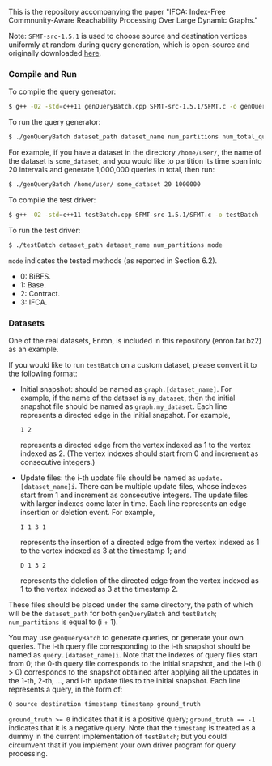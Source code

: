 This is the repository accompanying the paper "IFCA: Index-Free Commnunity-Aware Reachability Processing Over Large Dynamic Graphs."

Note: `SFMT-src-1.5.1` is used to choose source and destination vertices uniformly at random during query generation, which is open-source and originally downloaded [here](http://www.math.sci.hiroshima-u.ac.jp/m-mat/MT/SFMT/).

### Compile and Run

To compile the query generator:

```bash
$ g++ -O2 -std=c++11 genQueryBatch.cpp SFMT-src-1.5.1/SFMT.c -o genQueryBatch
```

To run the query generator:

```bash
$ ./genQueryBatch dataset_path dataset_name num_partitions num_total_query
```

For example, if you have a dataset in the directory `/home/user/`, the name of the dataset is `some_dataset`, and you would like to partition its time span into 20 intervals and generate 1,000,000 queries in total, then run:

```bash
$ ./genQueryBatch /home/user/ some_dataset 20 1000000
```

To compile the test driver:

```bash
$ g++ -O2 -std=c++11 testBatch.cpp SFMT-src-1.5.1/SFMT.c -o testBatch
```

To run the test driver:

```bash
$ ./testBatch dataset_path dataset_name num_partitions mode
```

`mode` indicates the tested methods (as reported in Section 6.2).

- 0: BiBFS.
- 1: Base.
- 2: Contract.
- 3: IFCA.

### Datasets

One of the real datasets, Enron, is included in this repository (enron.tar.bz2) as an example.

If you would like to run `testBatch` on a custom dataset, please convert it to the following format:

- Initial snapshot: should be named as `graph.[dataset_name]`. For example, if the name of the dataset is `my_dataset`, then the initial snapshot file should be named as `graph.my_dataset`. Each line represents a directed edge in the initial snapshot. For example,

    ```
    1 2
    ```

    represents a directed edge from the vertex indexed as 1 to the vertex indexed as 2. (The vertex indexes should start from 0 and increment as consecutive integers.)

- Update files: the i-th update file should be named as `update.[dataset_name]i`. There can be multiple update files, whose indexes start from 1 and increment as consecutive integers. The update files with larger indexes come later in time. Each line represents an edge insertion or deletion event. For example,

    ```
    I 1 3 1
    ```

    represents the insertion of a directed edge from the vertex indexed as 1 to the vertex indexed as 3 at the timestamp 1; and

    ```
    D 1 3 2
    ```

    represents the deletion of the directed edge from the vertex indexed as 1 to the vertex indexed as 3 at the timestamp 2.

These files should be placed under the same directory, the path of which will be the `dataset_path` for both `genQueryBatch` and `testBatch`; `num_partitions` is equal to (i + 1).

You may use `genQueryBatch` to generate queries, or generate your own queries. The i-th query file corresponding to the i-th snapshot should be named as `query.[dataset_name]i`. Note that the indexes of query files start from 0; the 0-th query file corresponds to the initial snapshot, and the i-th (i > 0) corresponds to the snapshot obtained after applying all the updates in the 1-th, 2-th, ..., and i-th update files to the initial snapshot. Each line represents a query, in the form of:

```
Q source destination timestamp timestamp ground_truth
```

`ground_truth >= 0` indicates that it is a positive query; `ground_truth == -1` indicates that it is a negative query. Note that the `timestamp` is treated as a dummy in the current implementation of `testBatch`; but you could circumvent that if you implement your own driver program for query processing.


